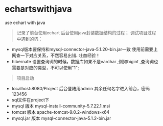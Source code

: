 # echartswithjava
use echart with java

> 记录了前台使用echart 后台使用java封装数据结构的过程；
> 调试项目过程中遇到的坑：
* mysql版本要保持和mysql-connector-java-5.1.20-bin.jar一致 使用前需要上网查一下对应关系，不然容易出错. 吐血经验！
* hibernate 设置查询词的时候，数据库如果不是varchar ,例如bigint ,查询词也需要是对应的类型，不可以使用"1";

> 项目启动
* localhost:8080/Project  后台登陆用admin 其余任何名字进入前台，密码123456
* sql文件在project下
* mysql 版本 mysql-install-community-5.7.22.1.msi
* tomcat 版本 apache-tomcat-9.0.2-windows-x64
* mysql.jar 版本  mysql-connector-java-5.1.2-bin.jar
